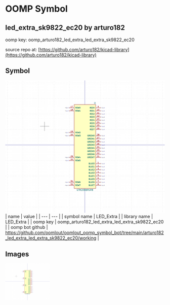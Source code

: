 # OOMP Symbol  
## led_extra_sk9822_ec20  by arturo182  
  
oomp key: oomp_arturo182_led_extra_led_extra_sk9822_ec20  
  
source repo at: [https://github.com/arturo182/kicad-library](https://github.com/arturo182/kicad-library)  
## Symbol  
  
[![working.png](working_600.png)](working.png)  
| name | value | 
| --- | --- | 
| symbol name | LED_Extra | 
| library name | LED_Extra | 
| oomp key | oomp_arturo182_led_extra_led_extra_sk9822_ec20 | 
| oomp bot github | https://github.com/oomlout/oomlout_oomp_symbol_bot/tree/main/arturo182_led_extra_led_extra_sk9822_ec20/working | 
## Images  
  
[![working.png](working_140.png)](working.png)  

